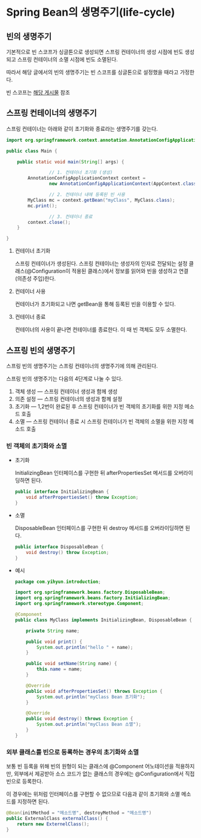 # Spring Bean의 생명주기(life-cycle)

## 빈의 생명주기

기본적으로 빈 스코프가 싱글톤으로 생성되면 스프링 컨테이너의 생성 시점에 빈도 생성되고 스프링 컨테이너의 소멸 시점에 빈도 소멸된다.

따라서 해당 글에서의 빈의 생명주기는 빈 스코프를 싱글톤으로 설정했을 때라고 가정한다.

빈 스코프는 [해당 게시물](Bean\_Scope.md) 참조

## 스프링 컨테이너의 생명주기

스프링 컨테이너는 아래와 같이 초기화와 종료라는 생명주기를 갖는다.

```java
import org.springframework.context.annotation.AnnotationConfigApplicationContext;

public class Main {

    public static void main(String[] args) {

				// 1. 컨테이너 초기화 (생성)
        AnnotationConfigApplicationContext context =
                new AnnotationConfigApplicationContext(AppContext.class);

				// 2. 컨테이너 내에 등록된 빈 사용
        MyClass mc = context.getBean("myClass", MyClass.class);
        mc.print();

				// 3. 컨테이너 종료
        context.close();
    }

}
```

1.  컨테이너 초기화

    스프링 컨테이너가 생성된다. 스프링 컨테이너는 생성자의 인자로 전달되는 설정 클래스(@Configuration이 적용된 클래스)에서 정보를 읽어와 빈을 생성하고 연결(의존성 주입)한다.
2.  컨테이너 사용

    컨테이너가 초기화되고 나면 getBean을 통해 등록된 빈을 이용할 수 있다.
3.  컨테이너 종료

    컨테이너의 사용이 끝나면 컨테이너를 종료한다. 이 때 빈 객체도 모두 소멸한다.

## 스프링 빈의 생명주기

스프링 빈의 생명주기는 스프링 컨테이너의 생명주기에 의해 관리된다.

스프링 빈의 생명주기는 다음의 4단계로 나눌 수 있다.

1. 객체 생성 — 스프링 컨테이너 생성과 함께 생성
2. 의존 설정 — 스프링 컨테이너의 생성과 함께 설정
3. 초기화 — 1,2번이 완료된 후 스프링 컨테이너가 빈 객체의 초기화를 위한 지정 메소드 호출
4. 소멸 — 스프링 컨테이너 종료 시 스프링 컨테이너가 빈 객체의 소멸을 위한 지정 메소드 호출

### 빈 객체의 초기화와 소멸

*   초기화

    InitializingBean 인터페이스를 구현한 뒤 afterPropertiesSet 메서드를 오버라이딩하면 된다.

    ```java
    public interface InitializingBean {
    	void afterPropertiesSet() throw Exception;
    }
    ```
*   소멸

    DisposableBean 인터페이스를 구현한 뒤 destroy 메서드를 오버라이딩하면 된다.

    ```java
    public interface DisposableBean {
    	void destroy() throw Exception;
    }
    ```
*   예시

    ```java
    package com.yihyun.introduction;

    import org.springframework.beans.factory.DisposableBean;
    import org.springframework.beans.factory.InitializingBean;
    import org.springframework.stereotype.Component;

    @Component
    public class MyClass implements InitializingBean, DisposableBean {

        private String name;

        public void print() {
            System.out.println("hello " + name);
        }

        public void setName(String name) {
            this.name = name;
        }

        @Override
        public void afterPropertiesSet() throws Exception {
            System.out.println("myClass Bean 초기화");
        }

        @Override
        public void destroy() throws Exception {
            System.out.println("myClass Bean 소멸");
        }
    }

    ```

### 외부 클래스를 빈으로 등록하는 경우의 초기화와 소멸

보통 빈 등록을 위해 빈의 원형이 되는 클래스에 @Component 어노테이션을 적용하지만, 외부에서 제공받아 소스 코드가 없는 클래스의 경우에는 @Configuration에서 직접 빈으로 등록한다.

이 경우에는 위처럼 인터페이스를 구현할 수 없으므로 다음과 같이 초기화와 소멸 메소드를 지정하면 된다.

```java
@Bean(initMethod = "메소드명", destroyMethod = "메소드명")
public ExternalClass externalClass() {
	return new ExternelClass();
}
```
